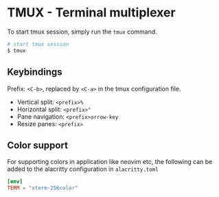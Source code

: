 # TMUX - Terminal multiplexer

To start tmux session, simply run the `tmux` command.

```bash
# start tmux session
$ tmux
```

## Keybindings
Prefix: `<C-b>`, replaced by `<C-a>` in the tmux configuration file.

- Vertical split: `<prefix>%`
- Horizontal split: `<prefix>"`
- Pane navigation: `<prefix>arrow-key`
- Resize panes: `<prefix>`


## Color support

For supporting colors in application like neovim etc, the following can be added to the alacritty configuration in `alacritty.toml`

```toml
[env]
TERM = "xterm-256color"
```

